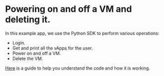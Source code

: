 # Powering on and off a VM and deleting it.
In this example app, we use the Python SDK to perform various operations:
* Login.
* Get and print all the vApps for the user.
* Power on and off a VM.
* Delete the VM.

[Here](https://github.com/ilanddev/python-sdk/wiki/VM-Power-Operations-and-Deletion) is a guide to help you understand the code and how it is working.
